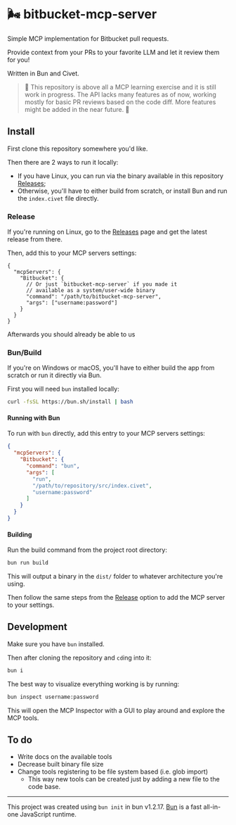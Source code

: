 # 🌬️ bitbucket-mcp-server

Simple MCP implementation for Bitbucket pull requests.

Provide context from your PRs to your favorite LLM and let it review them for you!

Written in Bun and Civet.

> 🚧 This repository is above all a MCP learning exercise and it is still work in progress. The API lacks many features as of now, working mostly for basic PR reviews based on the code diff. More features might be added in the near future. 🚧

## Install

First clone this repository somewhere you'd like.

Then there are 2 ways to run it locally:

- If you have Linux, you can run via the binary available in this repository [Releases][bitbucket-mcp-server-releases];
- Otherwise, you'll have to either build from scratch, or install Bun and run the `index.civet` file directly.

### Release

If you're running on Linux, go to the [Releases][bitbucket-mcp-server-releases] page and get the latest release from there.

Then, add this to your MCP servers settings:

```jsonc
{
  "mcpServers": {
    "Bitbucket": {
      // Or just `bitbucket-mcp-server` if you made it
      // available as a system/user-wide binary
      "command": "/path/to/bitbucket-mcp-server",
      "args": ["username:password"]
    }
  }
}
```

Afterwards you should already be able to us

### Bun/Build

If you're on Windows or macOS, you'll have to either build the app from scratch or run it directly via Bun.

First you will need `bun` installed locally:

```sh
curl -fsSL https://bun.sh/install | bash
```

#### Running with Bun

To run with `bun` directly, add this entry to your MCP servers settings:

```json
{
  "mcpServers": {
    "Bitbucket": {
      "command": "bun",
      "args": [
        "run",
        "/path/to/repository/src/index.civet",
        "username:password"
      ]
    }
  }
}
```

#### Building

Run the build command from the project root directory:

```sh
bun run build
```

This will output a binary in the `dist/` folder to whatever architecture you're using.

Then follow the same steps from the [Release](#release) option to add the MCP server to your settings.

## Development

Make sure you have `bun` installed.

Then after cloning the repository and `cd`ing into it:

```sh
bun i
```

The best way to visualize everything working is by running:

```sh
bun inspect username:password
```

This will open the MCP Inspector with a GUI to play around and explore the MCP tools.

## To do

- Write docs on the available tools
- Decrease built binary file size
- Change tools registering to be file system based (i.e. glob import)
  - This way new tools can be created just by adding a new file to the code base.

---

This project was created using `bun init` in bun v1.2.17. [Bun](https://bun.sh) is a fast all-in-one JavaScript runtime.

[bitbucket-mcp-server-releases]: https://github.com/jliocsar/bitbucket-mcp-server/releases

